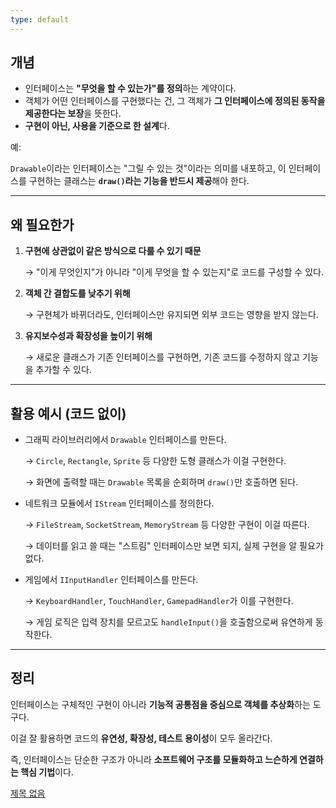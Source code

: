 ```yaml
---
type: default
---
```

## 개념

- 인터페이스는 **"무엇을 할 수 있는가"를 정의**하는 계약이다.
- 객체가 어떤 인터페이스를 구현했다는 건, 그 객체가 **그 인터페이스에 정의된 동작을 제공한다는 보장**을 뜻한다.
- **구현이 아닌, 사용을 기준으로 한 설계**다.

예:

`Drawable`이라는 인터페이스는 "그릴 수 있는 것"이라는 의미를 내포하고, 이 인터페이스를 구현하는 클래스는 **`draw()`라는 기능을 반드시 제공**해야 한다.

---

## 왜 필요한가

1. **구현에 상관없이 같은 방식으로 다룰 수 있기 때문**
    
    → "이게 무엇인지"가 아니라 "이게 무엇을 할 수 있는지"로 코드를 구성할 수 있다.
    
2. **객체 간 결합도를 낮추기 위해**
    
    → 구현체가 바뀌더라도, 인터페이스만 유지되면 외부 코드는 영향을 받지 않는다.
    
3. **유지보수성과 확장성을 높이기 위해**
    
    → 새로운 클래스가 기존 인터페이스를 구현하면, 기존 코드를 수정하지 않고 기능을 추가할 수 있다.
    

---

## 활용 예시 (코드 없이)

- 그래픽 라이브러리에서 `Drawable` 인터페이스를 만든다.
    
    → `Circle`, `Rectangle`, `Sprite` 등 다양한 도형 클래스가 이걸 구현한다.
    
    → 화면에 출력할 때는 `Drawable` 목록을 순회하며 `draw()`만 호출하면 된다.
    
- 네트워크 모듈에서 `IStream` 인터페이스를 정의한다.
    
    → `FileStream`, `SocketStream`, `MemoryStream` 등 다양한 구현이 이걸 따른다.
    
    → 데이터를 읽고 쓸 때는 "스트림" 인터페이스만 보면 되지, 실제 구현을 알 필요가 없다.
    
- 게임에서 `IInputHandler` 인터페이스를 만든다.
    
    → `KeyboardHandler`, `TouchHandler`, `GamepadHandler`가 이를 구현한다.
    
    → 게임 로직은 입력 장치를 모르고도 `handleInput()`을 호출함으로써 유연하게 동작한다.
    

---

## 정리

인터페이스는 구체적인 구현이 아니라 **기능적 공통점을 중심으로 객체를 추상화**하는 도구다.

이걸 잘 활용하면 코드의 **유연성, 확장성, 테스트 용이성**이 모두 올라간다.

즉, 인터페이스는 단순한 구조가 아니라 **소프트웨어 구조를 모듈화하고 느슨하게 연결하는 핵심 기법**이다.

[제목 없음](https://www.notion.so/1f5a47e07a2380bdb374c089f06f8d88?pvs=21)